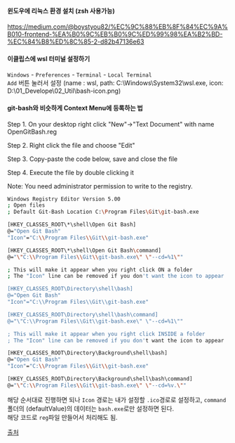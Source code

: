 #### 윈도우에 리눅스 환경 설치 (zsh 사용가능)

https://medium.com/@boystyou82/%EC%9C%88%EB%8F%84%EC%9A%B010-frontend-%EA%B0%9C%EB%B0%9C%ED%99%98%EA%B2%BD-%EC%84%B8%ED%8C%85-2-d82b47136e63

#### 이클립스에 wsl 터미널 설정하기

`Windows` - `Preferences` - `Terminal` - `Local Terminal`  
`Add` 버튼 눌러서 설정
(name : wsl, path: C:\Windows\System32\wsl.exe, icon: D:\01_Develope\02_Util\bash-icon.png)

#### git-bash와 비슷하게 Context Menu에 등록하는 법

Step 1. On your desktop right click "New"->"Text Document" with name OpenGitBash.reg

Step 2. Right click the file and choose "Edit"

Step 3. Copy-paste the code below, save and close the file

Step 4. Execute the file by double clicking it

Note: You need administrator permission to write to the registry.

```bash
Windows Registry Editor Version 5.00
; Open files
; Default Git-Bash Location C:\Program Files\Git\git-bash.exe

[HKEY_CLASSES_ROOT\*\shell\Open Git Bash]
@="Open Git Bash"
"Icon"="C:\\Program Files\\Git\\git-bash.exe"

[HKEY_CLASSES_ROOT\*\shell\Open Git Bash\command]
@="\"C:\\Program Files\\Git\\git-bash.exe\" \"--cd=%1\""

; This will make it appear when you right click ON a folder
; The "Icon" line can be removed if you don't want the icon to appear

[HKEY_CLASSES_ROOT\Directory\shell\bash]
@="Open Git Bash"
"Icon"="C:\\Program Files\\Git\\git-bash.exe"

[HKEY_CLASSES_ROOT\Directory\shell\bash\command]
@="\"C:\\Program Files\\Git\\git-bash.exe\" \"--cd=%1\""

; This will make it appear when you right click INSIDE a folder
; The "Icon" line can be removed if you don't want the icon to appear

[HKEY_CLASSES_ROOT\Directory\Background\shell\bash]
@="Open Git Bash"
"Icon"="C:\\Program Files\\Git\\git-bash.exe"

[HKEY_CLASSES_ROOT\Directory\Background\shell\bash\command]
@="\"C:\\Program Files\\Git\\git-bash.exe\" \"--cd=%v.\""
```

해당 순서대로 진행하면 되나 `Icon` 경로는 내가 설정할 `.ico`경로로 설정하고, `command` 폴더의 (defaultValue)의 데이터는 `bash.exe`로만 설정하면 된다.  
해당 코드로 `reg`파일 만들어서 처리해도 됨.

[출처](https://stackoverflow.com/questions/24386657/how-to-add-a-open-git-bash-here-context-menu-to-the-windows-explorer/44019893#44019893)
